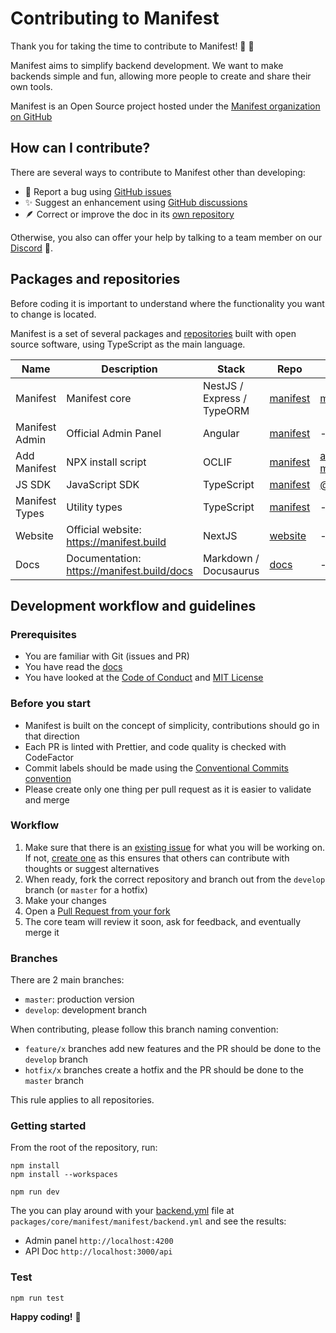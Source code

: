 # Contributing to Manifest

Thank you for taking the time to contribute to Manifest! 🫶 🎉

Manifest aims to simplify backend development. We want to make backends simple and fun, allowing more people to create and share their own tools.

Manifest is an Open Source project hosted under the [Manifest organization on GitHub](https://github.com/mnfst)

## How can I contribute?

There are several ways to contribute to Manifest other than developing:

- 🐛 Report a bug using [GitHub issues](https://github.com/mnfst/manifest/issues/new?assignees=SebConejo&labels=bug&projects=&template=%F0%9F%90%9B-bug-report.md&title=)
- ✨ Suggest an enhancement using [GitHub discussions](https://github.com/mnfst/manifest/discussions/new?category=feature-request)
- 🪶 Correct or improve the doc in its [own repository](https://github.com/mnfst/docs/issues/new)

Otherwise, you also can offer your help by talking to a team member on our [Discord](https://discord.com/invite/FepAked3W7) 🤗.

## Packages and repositories

Before coding it is important to understand where the functionality you want to change is located.

Manifest is a set of several packages and [repositories](https://github.com/orgs/mnfst/repositories) built with open source software, using TypeScript as the main language.

| Name           | Description                                | Stack                      | Repo                                          | Package                                                    |
| -------------- | ------------------------------------------ | -------------------------- | --------------------------------------------- | ---------------------------------------------------------- |
| Manifest       | Manifest core                              | NestJS / Express / TypeORM | [manifest](https://github.com/mnfst/manifest) | [manifest](https://www.npmjs.com/package/manifest)         |
| Manifest Admin | Official Admin Panel                       | Angular                    | [manifest](https://github.com/mnfst/manifest) | -                                                          |
| Add Manifest   | NPX install script                         | OCLIF                      | [manifest](https://github.com/mnfst/manifest) | [add-manifest](https://www.npmjs.com/package/add-manifest) |
| JS SDK         | JavaScript SDK                             | TypeScript                 | [manifest](https://github.com/mnfst/manifest) | [@mnfst/sdk](https://www.npmjs.com/package/@mnfst/sdk)     |
| Manifest Types | Utility types                              | TypeScript                 | [manifest](https://github.com/mnfst/manifest) | -                                                          |
| Website        | Official website: https://manifest.build   | NextJS                     | [website](https://github.com/mnfst/website)   | -                                                          |
| Docs           | Documentation: https://manifest.build/docs | Markdown / Docusaurus      | [docs](https://github.com/mnfst/docs)         | -                                                          |

## Development workflow and guidelines

### Prerequisites

- You are familiar with Git (issues and PR)
- You have read the [docs](https://manifest.build/docs)
- You have looked at the [Code of Conduct](https://github.com/mnfst/manifest/blob/master/CODE_OF_CONDUCT.md) and [MIT License](https://github.com/mnfst/manifest/blob/master/LICENSE)

### Before you start

- Manifest is built on the concept of simplicity, contributions should go in that direction
- Each PR is linted with Prettier, and code quality is checked with CodeFactor
- Commit labels should be made using the [Conventional Commits convention](https://www.conventionalcommits.org/en/v1.0.0/)
- Please create only one thing per pull request as it is easier to validate and merge

### Workflow

1. Make sure that there is an [existing issue](https://github.com/mnfst/manifest/issues) for what you will be working on. If not, [create one](https://github.com/mnfst/manifest/issues/new) as this ensures that others can contribute with thoughts or suggest alternatives
2. When ready, fork the correct repository and branch out from the `develop` branch (or `master` for a hotfix)
3. Make your changes
4. Open a [Pull Request from your fork](https://docs.github.com/en/pull-requests/collaborating-with-pull-requests/proposing-changes-to-your-work-with-pull-requests/creating-a-pull-request-from-a-fork)
5. The core team will review it soon, ask for feedback, and eventually merge it

### Branches

There are 2 main branches:

- `master`: production version
- `develop`: development branch

When contributing, please follow this branch naming convention:

- `feature/x` branches add new features and the PR should be done to the `develop` branch
- `hotfix/x` branches create a hotfix and the PR should be done to the `master` branch

This rule applies to all repositories.

### Getting started

From the root of the repository, run:

```
npm install
npm install --workspaces

npm run dev
```

The you can play around with your [backend.yml](https://manifest.build/docs/manifest-file) file at `packages/core/manifest/manifest/backend.yml` and see the results:

- Admin panel `http://localhost:4200`
- API Doc `http://localhost:3000/api`

### Test

```
npm run test
```

**Happy coding!** 🤗
